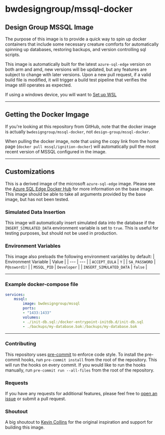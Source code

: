 # bwdesigngroup/mssql-docker

## Design Group MSSQL Image

The purpose of this image is to provide a quick way to spin up docker containers that include some necessary creature comforts for automatically spinning up databases, restoring backups, and version controlling sql scripts.

This image is automatically built for the latest `azure-sql-edge` version on both arm and amd, new versions will be updated, but any features are subject to change with later versions. Upon a new pull request, if a valid build file is modified, it will trigger a build test pipeline that verifies the image still operates as expected.

If using a windows device, you will want to [Set up WSL](https://github.com/design-group/ignition-docker/blob/master/docs/setting-up-wsl.md)

___

## Getting the Docker Imgage

If you're looking at this repository from GitHub, note that the docker image is actually `bwdesigngroup/mssql-docker`, not `design-group/mssql-docker`.

When pulling the docker image, note that using the copy link from the home page (`docker pull mssql/ignition-docker`) will automatically pull the most recent version of MSSQL configured in the image.

___

## Customizations

This is a derived image of the microsoft `azure-sql-edge` image. Please see the [Azure SQL Edge Docker Hub](https://hub.docker.com/_/microsoft-azure-sql-edge?tab=description) for more information on the base image. This image should be able to take all arguments provided by the base image, but has not been tested.

### Simulated Data Insertion

This image will automatically insert simulated data into the database if the `INSERT_SIMULATED_DATA` environment variable is set to `true`. This is useful for testing purposes, but should not be used in production.

### Environment Variables

This image also preloads the following environment variables by default:
| Environment Variable | Value |
| --- | --- |
| `ACCEPT_EULA` | `Y` |
| `SA_PASSWORD` | `P@ssword1!` |
| `MSSQL_PID` | `Developer` |
| `INSERT_SIMULATED_DATA` | `false` |
___

### Example docker-compose file

```yaml
services:
	mssql:
		image: bwdesigngroup/mssql
		ports:
		- "1433:1433"
		volumes:
		- ./init-db.sql:/docker-entrypoint-initdb.d/init-db.sql
		- ./backups/my-database.bak:/backups/my-database.bak
```

___

### Contributing

This repository uses [pre-commit](https://pre-commit.com/) to enforce code style. To install the pre-commit hooks, run `pre-commit install` from the root of the repository. This will run the hooks on every commit. If you would like to run the hooks manually, run `pre-commit run --all-files` from the root of the repository.

### Requests

If you have any requests for additional features, please feel free to [open an issue](https://github.com/design-group/mssql-docker/issues/new/choose) or submit a pull request.

### Shoutout

A big shoutout to [Kevin Collins](https://github.com/thirdgen88) for the original inspiration and support for building this image.

